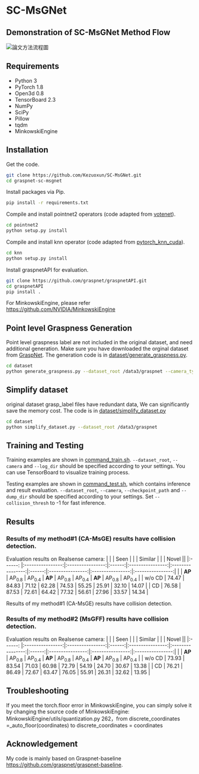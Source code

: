 # SC-MsGNet

## Demonstration of SC-MsGNet Method Flow
![論文方法流程圖](https://github.com/user-attachments/assets/54376919-9b0a-4a16-97a9-91652f751025)


## Requirements
- Python 3
- PyTorch 1.8
- Open3d 0.8
- TensorBoard 2.3
- NumPy
- SciPy
- Pillow
- tqdm
- MinkowskiEngine

## Installation
Get the code.
```bash
git clone https://github.com/Kezuoxun/SC-MsGNet.git
cd graspnet-sc-msgnet
```
Install packages via Pip.
```bash
pip install -r requirements.txt
```
Compile and install pointnet2 operators (code adapted from [votenet](https://github.com/facebookresearch/votenet)).
```bash
cd pointnet2
python setup.py install
```
Compile and install knn operator (code adapted from [pytorch_knn_cuda](https://github.com/chrischoy/pytorch_knn_cuda)).
```bash
cd knn
python setup.py install
```
Install graspnetAPI for evaluation.
```bash
git clone https://github.com/graspnet/graspnetAPI.git
cd graspnetAPI
pip install .
```
For MinkowskiEngine, please refer https://github.com/NVIDIA/MinkowskiEngine
## Point level Graspness Generation
Point level graspness label are not included in the original dataset, and need additional generation. Make sure you have downloaded the orginal dataset from [GraspNet](https://graspnet.net/). The generation code is in [dataset/generate_graspness.py](dataset/generate_graspness.py).
```bash
cd dataset
python generate_graspness.py --dataset_root /data3/graspnet --camera_type kinect
```

## Simplify dataset
original dataset grasp_label files have redundant data,  We can significantly save the memory cost. The code is in [dataset/simplify_dataset.py](dataset/simplify_dataset.py)
```bash
cd dataset
python simplify_dataset.py --dataset_root /data3/graspnet
```

## Training and Testing
Training examples are shown in [command_train.sh](command_train.sh). `--dataset_root`, `--camera` and `--log_dir` should be specified according to your settings. You can use TensorBoard to visualize training process.

Testing examples are shown in [command_test.sh](command_test.sh), which contains inference and result evaluation. `--dataset_root`, `--camera`, `--checkpoint_path` and `--dump_dir` should be specified according to your settings. Set `--collision_thresh` to -1 for fast inference.

## Results
### Results  of my method#1 (CA-MsGE) results have collision detection.

Evaluation results on Realsense camera:
|         |              |         Seen         |        |           |        Similar          |        |            |         Novel          ||
|:------: |:----------------:|:----------------:|:------:|:----------------:|:----------------:|:------:|:----------------:|:----------------:|:----------------:|
|         | __AP__ | AP<sub>0.8</sub> | AP<sub>0.4</sub> | __AP__ | AP<sub>0.8</sub> | AP<sub>0.4</sub> | __AP__ | AP<sub>0.8</sub> | AP<sub>0.4</sub> |
| w/o CD  | 74.47  | 84.83            | 71.12           | 62.28  | 74.53            | 55.25            | 25.91  | 32.10            | 14.07             |
|     CD  | 76.58  | 87.53            | 72.61            | 64.42  | 77.32            | 56.61            | 27.96  | 33.57            | 14.34             |

Results  of my method#1 (CA-MsGE) results have collision detection.


### Results  of my method#2 (MsGFF) results have collision detection.
Evaluation results on Realsense camera:
|         |              |         Seen         |        |           |        Similar          |        |            |         Novel          ||
|:------: |:----------------:|:----------------:|:------:|:----------------:|:----------------:|:------:|:----------------:|:----------------:|:----------------:|
|         | __AP__ | AP<sub>0.8</sub> | AP<sub>0.4</sub> | __AP__ | AP<sub>0.8</sub> | AP<sub>0.4</sub> | __AP__ | AP<sub>0.8</sub> | AP<sub>0.4</sub> |
| w/o CD  | 73.93  | 83.54            | 71.03           | 60.98  | 72.79            | 54.19            | 24.70  | 30.67            | 13.38             |
|     CD  | 76.21  | 86.49            | 72.67            | 63.47  | 76.05            | 55.91            | 26.31  | 32.62            | 13.95             |


## Troubleshooting
If you meet the torch.floor error in MinkowskiEngine, you can simply solve it by changing the source code of MinkowskiEngine: 
MinkowskiEngine/utils/quantization.py 262，from discrete_coordinates =_auto_floor(coordinates) to discrete_coordinates = coordinates
## Acknowledgement
My code is mainly based on Graspnet-baseline  https://github.com/graspnet/graspnet-baseline.

